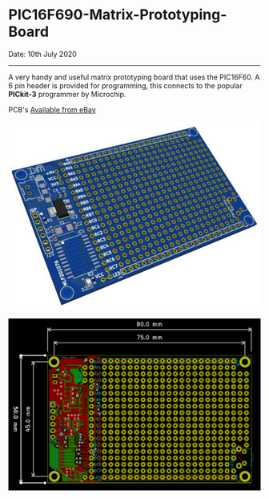 # PIC16F690-Matrix-Prototyping-Board
Date: 10th July 2020

---

A very handy and useful matrix prototyping board that uses the PIC16F60. A 6 pin header is provided for programming, this connects to the popular **PICkit-3** programmer by Microchip.

PCB's  [Available from eBay](https://www.ebay.co.uk/sch/mlabs2018/m.html?_nkw=&_armrs=1&_ipg=&_from=)

![PCB Layout](https://github.com/Mottramlabs/PIC16F690-Matrix-Prototyping-Board/blob/master/Board%20Details/PIX201076.jpg?raw=true)



![Dims](https://github.com/Mottramlabs/PIC16F690-Matrix-Prototyping-Board/blob/master/Board%20Details/Dims.png?raw=true)